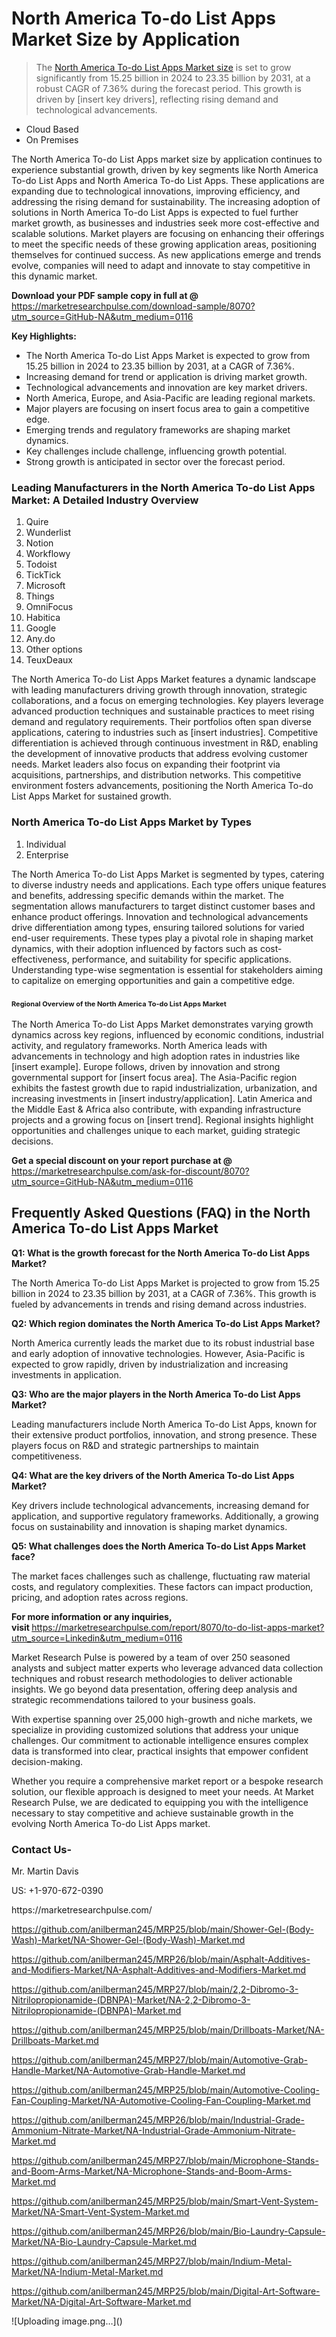 <h1>North America To-do List Apps Market&nbsp;Size by Application</h1><blockquote><p>The <a href="https://marketresearchpulse.com/download-sample/8070?utm_source=GitHub-NA&amp;utm_medium=0116">North America To-do List Apps Market size</a> is set to grow significantly from 15.25 billion in 2024 to 23.35 billion by 2031, at a robust CAGR of 7.36% during the forecast period. This growth is driven by [insert key drivers], reflecting rising demand and technological advancements.</p></blockquote><ul><li>Cloud Based<li> On Premises</li></ul><p>The North America To-do List Apps market size by application continues to experience substantial growth, driven by key segments like North America To-do List Apps and North America To-do List Apps. These applications are expanding due to technological innovations, improving efficiency, and addressing the rising demand for sustainability. The increasing adoption of solutions in North America To-do List Apps is expected to fuel further market growth, as businesses and industries seek more cost-effective and scalable solutions. Market players are focusing on enhancing their offerings to meet the specific needs of these growing application areas, positioning themselves for continued success. As new applications emerge and trends evolve, companies will need to adapt and innovate to stay competitive in this dynamic market.</p><p><strong>Download your PDF sample copy in full at @ </strong><a href="https://marketresearchpulse.com/download-sample/8070?utm_source=GitHub-NA&amp;utm_medium=0116">https://marketresearchpulse.com/download-sample/8070?utm_source=GitHub-NA&amp;utm_medium=0116</a></p><p><strong>Key Highlights: </strong></p><ul><li>The North America To-do List Apps Market is expected to grow from 15.25 billion in 2024 to 23.35 billion by 2031, at a CAGR of 7.36%.</li><li>Increasing demand for trend or application is driving market growth.</li><li>Technological advancements and innovation are key market drivers.</li><li>North America, Europe, and Asia-Pacific are leading regional markets.</li><li>Major players are focusing on insert focus area to gain a competitive edge.</li><li>Emerging trends and regulatory frameworks are shaping market dynamics.</li><li>Key challenges include challenge, influencing growth potential.</li><li>Strong growth is anticipated in sector over the forecast period.</li></ul><h3>Leading Manufacturers in the North America To-do List Apps Market: A Detailed Industry Overview</h3><ol><li>Quire</li><li>Wunderlist</li><li>Notion</li><li>Workflowy</li><li>Todoist</li><li>TickTick</li><li>Microsoft</li><li>Things</li><li>OmniFocus</li><li>Habitica</li><li>Google</li><li>Any.do</li><li>Other options</li><li>TeuxDeaux</li></ol><div class="flex max-w-full flex-col flex-grow"><div class="min-h-8 text-message flex w-full flex-col items-end gap-2 whitespace-normal break-words [.text-message+&amp;]:mt-5" dir="auto" data-message-author-role="assistant" data-message-id="fd8432e4-4910-450d-b182-61b7bfb0a01f" data-message-model-slug="gpt-4o"><div class="flex w-full flex-col gap-1 empty:hidden first:pt-[3px]"><div class="markdown prose w-full break-words dark:prose-invert light"><p>The North America To-do List Apps Market features a dynamic landscape with leading manufacturers driving growth through innovation, strategic collaborations, and a focus on emerging technologies. Key players leverage advanced production techniques and sustainable practices to meet rising demand and regulatory requirements. Their portfolios often span diverse applications, catering to industries such as [insert industries]. Competitive differentiation is achieved through continuous investment in R&amp;D, enabling the development of innovative products that address evolving customer needs. Market leaders also focus on expanding their footprint via acquisitions, partnerships, and distribution networks. This competitive environment fosters advancements, positioning the North America To-do List Apps Market for sustained growth.</p></div></div></div></div><h3>North America To-do List Apps Market by Types</h3><ol><li>Individual<li> Enterprise</li></ol><div class="flex max-w-full flex-col flex-grow"><div class="min-h-8 text-message flex w-full flex-col items-end gap-2 whitespace-normal break-words [.text-message+&amp;]:mt-5" dir="auto" data-message-author-role="assistant" data-message-id="084470be-0bb7-4664-bddf-5156b4f41249" data-message-model-slug="gpt-4o-mini"><div class="flex w-full flex-col gap-1 empty:hidden first:pt-[3px]"><div class="markdown prose w-full break-words dark:prose-invert light"><p>The North America To-do List Apps Market is segmented by types, catering to diverse industry needs and applications. Each type offers unique features and benefits, addressing specific demands within the market. The segmentation allows manufacturers to target distinct customer bases and enhance product offerings. Innovation and technological advancements drive differentiation among types, ensuring tailored solutions for varied end-user requirements. These types play a pivotal role in shaping market dynamics, with their adoption influenced by factors such as cost-effectiveness, performance, and suitability for specific applications. Understanding type-wise segmentation is essential for stakeholders aiming to capitalize on emerging opportunities and gain a competitive edge.</p></div></div></div></div><h3><span style="font-size: 11px;">Regional Overview of the North America To-do List Apps Market</span></h3><div class="flex max-w-full flex-col flex-grow"><div class="min-h-8 text-message flex w-full flex-col items-end gap-2 whitespace-normal break-words [.text-message+&amp;]:mt-5" dir="auto" data-message-author-role="assistant" data-message-id="e9038762-ce64-4e30-91c9-9bd413514231" data-message-model-slug="gpt-4o-mini"><div class="flex w-full flex-col gap-1 empty:hidden first:pt-[3px]"><div class="markdown prose w-full break-words dark:prose-invert light"><p>The North America To-do List Apps Market demonstrates varying growth dynamics across key regions, influenced by economic conditions, industrial activity, and regulatory frameworks. North America leads with advancements in technology and high adoption rates in industries like [insert example]. Europe follows, driven by innovation and strong governmental support for [insert focus area]. The Asia-Pacific region exhibits the fastest growth due to rapid industrialization, urbanization, and increasing investments in [insert industry/application]. Latin America and the Middle East &amp; Africa also contribute, with expanding infrastructure projects and a growing focus on [insert trend]. Regional insights highlight opportunities and challenges unique to each market, guiding strategic decisions.</p></div></div></div></div><p><strong>Get a special discount on your report purchase at @ </strong><a href="https://marketresearchpulse.com/ask-for-discount/8070?utm_source=GitHub-NA&amp;utm_medium=0116">https://marketresearchpulse.com/ask-for-discount/8070?utm_source=GitHub-NA&amp;utm_medium=0116</a></p><h2>Frequently Asked Questions (FAQ) in the North America To-do List Apps Market</h2><p><strong>Q1: What is the growth forecast for the North America To-do List Apps Market?</strong></p><p>The North America To-do List Apps Market is projected to grow from 15.25 billion in 2024 to 23.35 billion by 2031, at a CAGR of 7.36%. This growth is fueled by advancements in trends and rising demand across industries.</p><p><strong>Q2: Which region dominates the North America To-do List Apps Market?</strong></p><p>North America currently leads the market due to its robust industrial base and early adoption of innovative technologies. However, Asia-Pacific is expected to grow rapidly, driven by industrialization and increasing investments in application.</p><p><strong>Q3: Who are the major players in the North America To-do List Apps Market?</strong></p><p>Leading manufacturers include North America To-do List Apps, known for their extensive product portfolios, innovation, and strong presence. These players focus on R&amp;D and strategic partnerships to maintain competitiveness.</p><p><strong>Q4: What are the key drivers of the North America To-do List Apps Market?</strong></p><p>Key drivers include technological advancements, increasing demand for application, and supportive regulatory frameworks. Additionally, a growing focus on sustainability and innovation is shaping market dynamics.</p><p><strong>Q5: What challenges does the North America To-do List Apps Market face?</strong></p><p>The market faces challenges such as challenge, fluctuating raw material costs, and regulatory complexities. These factors can impact production, pricing, and adoption rates across regions.</p><p><strong>For more information or any inquiries, visit&nbsp;</strong><a href="https://marketresearchpulse.com/report/8070/to-do-list-apps-market?utm_source=Linkedin&utm_medium=0116">https://marketresearchpulse.com/report/8070/to-do-list-apps-market?utm_source=Linkedin&utm_medium=0116</a></p><p>Market Research Pulse is powered by a team of over 250 seasoned analysts and subject matter experts who leverage advanced data collection techniques and robust research methodologies to deliver actionable insights. We go beyond data presentation, offering deep analysis and strategic recommendations tailored to your business goals.</p><p>With expertise spanning over 25,000 high-growth and niche markets, we specialize in providing customized solutions that address your unique challenges. Our commitment to actionable intelligence ensures complex data is transformed into clear, practical insights that empower confident decision-making.</p><p>Whether you require a comprehensive market report or a bespoke research solution, our flexible approach is designed to meet your needs. At Market Research Pulse, we are dedicated to equipping you with the intelligence necessary to stay competitive and achieve sustainable growth in the evolving North America To-do List Apps market.</p><h3><strong>Contact Us-</strong></h3><p>Mr. Martin Davis</p><p>US: +1-970-672-0390</p><p>https://marketresearchpulse.com/</p><p><a href="https://github.com/anilberman245/MRP25/blob/main/Shower-Gel-(Body-Wash)-Market/NA-Shower-Gel-(Body-Wash)-Market.md">https://github.com/anilberman245/MRP25/blob/main/Shower-Gel-(Body-Wash)-Market/NA-Shower-Gel-(Body-Wash)-Market.md</a></p><p><a href="https://github.com/anilberman245/MRP26/blob/main/Asphalt-Additives-and-Modifiers-Market/NA-Asphalt-Additives-and-Modifiers-Market.md">https://github.com/anilberman245/MRP26/blob/main/Asphalt-Additives-and-Modifiers-Market/NA-Asphalt-Additives-and-Modifiers-Market.md</a></p><p><a href="https://github.com/anilberman245/MRP27/blob/main/2,2-Dibromo-3-Nitrilopropionamide-(DBNPA)-Market/NA-2,2-Dibromo-3-Nitrilopropionamide-(DBNPA)-Market.md">https://github.com/anilberman245/MRP27/blob/main/2,2-Dibromo-3-Nitrilopropionamide-(DBNPA)-Market/NA-2,2-Dibromo-3-Nitrilopropionamide-(DBNPA)-Market.md</a></p><p><a href="https://github.com/anilberman245/MRP25/blob/main/Drillboats-Market/NA-Drillboats-Market.md">https://github.com/anilberman245/MRP25/blob/main/Drillboats-Market/NA-Drillboats-Market.md</a></p><p><a href="https://github.com/anilberman245/MRP27/blob/main/Automotive-Grab-Handle-Market/NA-Automotive-Grab-Handle-Market.md">https://github.com/anilberman245/MRP27/blob/main/Automotive-Grab-Handle-Market/NA-Automotive-Grab-Handle-Market.md</a></p><p><a href="https://github.com/anilberman245/MRP25/blob/main/Automotive-Cooling-Fan-Coupling-Market/NA-Automotive-Cooling-Fan-Coupling-Market.md">https://github.com/anilberman245/MRP25/blob/main/Automotive-Cooling-Fan-Coupling-Market/NA-Automotive-Cooling-Fan-Coupling-Market.md</a></p><p><a href="https://github.com/anilberman245/MRP26/blob/main/Industrial-Grade-Ammonium-Nitrate-Market/NA-Industrial-Grade-Ammonium-Nitrate-Market.md">https://github.com/anilberman245/MRP26/blob/main/Industrial-Grade-Ammonium-Nitrate-Market/NA-Industrial-Grade-Ammonium-Nitrate-Market.md</a></p><p><a href="https://github.com/anilberman245/MRP27/blob/main/Microphone-Stands-and-Boom-Arms-Market/NA-Microphone-Stands-and-Boom-Arms-Market.md">https://github.com/anilberman245/MRP27/blob/main/Microphone-Stands-and-Boom-Arms-Market/NA-Microphone-Stands-and-Boom-Arms-Market.md</a></p><p><a href="https://github.com/anilberman245/MRP25/blob/main/Smart-Vent-System-Market/NA-Smart-Vent-System-Market.md">https://github.com/anilberman245/MRP25/blob/main/Smart-Vent-System-Market/NA-Smart-Vent-System-Market.md</a></p><p><a href="https://github.com/anilberman245/MRP26/blob/main/Bio-Laundry-Capsule-Market/NA-Bio-Laundry-Capsule-Market.md">https://github.com/anilberman245/MRP26/blob/main/Bio-Laundry-Capsule-Market/NA-Bio-Laundry-Capsule-Market.md</a></p><p><a href="https://github.com/anilberman245/MRP27/blob/main/Indium-Metal-Market/NA-Indium-Metal-Market.md">https://github.com/anilberman245/MRP27/blob/main/Indium-Metal-Market/NA-Indium-Metal-Market.md</a></p><p><a href="https://github.com/anilberman245/MRP25/blob/main/Digital-Art-Software-Market/NA-Digital-Art-Software-Market.md">https://github.com/anilberman245/MRP25/blob/main/Digital-Art-Software-Market/NA-Digital-Art-Software-Market.md</a></p>
![Uploading image.png…]()
